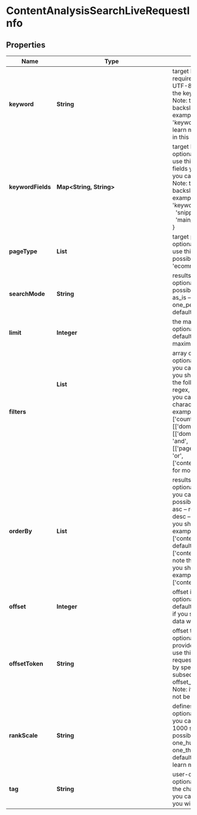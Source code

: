 # ContentAnalysisSearchLiveRequestInfo


## Properties

| Name | Type | Description | Notes |
|------------ | ------------- | ------------- | -------------|
**keyword** | **String** | target keyword<br>required field<br>UTF-8 encoding<br>the keywords will be converted to a lowercase format;<br>Note: to match an exact phrase instead of a stand-alone keyword, use double quotes and backslashes;<br>example:<br>'keyword': '\'tesla palo alto\''<br>learn more about rules and limitations of keyword and keywords fields in DataForSEO APIs in this Help Center article |[optional]|
**keywordFields** | **Map<String, String>** | target keyword fields and target keywords<br>optional field<br>use this parameter to filter the dataset by keywords that certain fields should contain;<br>fields you can specify: title, main_title, previous_title, snippet<br>you can indicate several fields;<br>Note: to match an exact phrase instead of a stand-alone keyword, use double quotes and backslashes;<br>example:<br>'keyword_fields': {<br>    'snippet': '\'logitech mouse\'',<br>    'main_title': 'sale'<br>} |[optional]|
**pageType** | **List<String>** | target page types<br>optional field<br>use this parameter to filter the dataset by page types<br>possible values:<br>'ecommerce', 'news', 'blogs', 'message-boards', 'organization' |[optional]|
**searchMode** | **String** | results grouping type<br>optional field<br>possible grouping types:<br>as_is – returns all citations for the target keyword<br>one_per_domain – returns one citation of the keyword per domain<br>default value: as_is |[optional]|
**limit** | **Integer** | the maximum number of returned citations<br>optional field<br>default value: 100<br>maximum value: 1000 |[optional]|
**filters** | **List<Object>** | array of results filtering parameters<br>optional field<br>you can add several filters at once (8 filters maximum)<br>you should set a logical operator and, or between the conditions<br>the following operators are supported:<br>regex, not_regex, <, <=, >, >=, =, <>, in, not_in, like,not_like, match, not_match<br>you can use the % operator with like and not_like to match any string of zero or more characters<br>example:<br>['country','=', 'US']<br>[['domain_rank','>',800],'and',['content_info.connotation_types.negative','>',0.9]]<br>[['domain_rank','>',800],<br>'and',<br>[['page_types','has','ecommerce'],<br>'or',<br>['content_info.text_category','has',10994]]]<br>for more information about filters, please refer to Content Analysis API – Filters |[optional]|
**orderBy** | **List<String>** | results sorting rules<br>optional field<br>you can use the same values as in the filters array to sort the results<br>possible sorting types:<br>asc – results will be sorted in the ascending order<br>desc – results will be sorted in the descending order<br>you should use a comma to set up a sorting type<br>example:<br>['content_info.sentiment_connotations.anger,desc']<br>default rule:<br>['content_info.sentiment_connotations.anger,desc']<br>note that you can set no more than three sorting rules in a single request<br>you should use a comma to separate several sorting rules<br>example:<br>['content_info.sentiment_connotations.anger,desc','keyword_data.keyword_info.cpc,desc'] |[optional]|
**offset** | **Integer** | offset in the results array of returned citations<br>optional field<br>default value: 0<br>if you specify the 10 value, the first ten citations in the results array will be omitted and the data will be provided for the successive citations |[optional]|
**offsetToken** | **String** | offset token for subsequent requests<br>optional field<br>provided in the identical field of the response to each request;<br>use this parameter to avoid timeouts while trying to obtain over 10,000 results in a single request;<br>by specifying the unique offset_token value from the response array, you will get the subsequent results of the initial task;<br>offset_token values are unique for each subsequent task<br>Note: if the offset_token is specified in the request, all other parameters except limit will not be taken into account when processing a task |[optional]|
**rankScale** | **String** | defines the scale used for calculating and displaying the domain_rank, and url_rank values<br>optional field<br>you can use this parameter to choose whether rank values are presented on a 0–100 or 0–1000 scale<br>possible values:<br>one_hundred — rank values are displayed on a 0–100 scale<br>one_thousand — rank values are displayed on a 0–1000 scale<br>default value: one_thousand<br>learn more about how this parameter works in this Help Center article |[optional]|
**tag** | **String** | user-defined task identifier<br>optional field<br>the character limit is 255<br>you can use this parameter to identify the task and match it with the result<br>you will find the specified tag value in the data object of the response |[optional]|